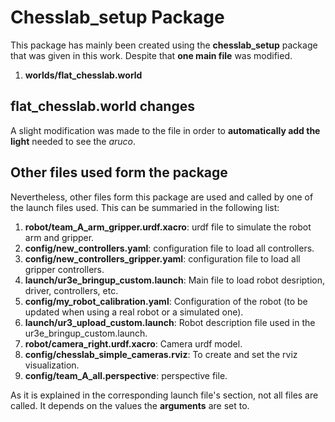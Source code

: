 # Chesslab_setup Package

This package has mainly been created using the **chesslab_setup** package that was given in this work. Despite that **one main file** was modified.

1. **worlds/flat_chesslab.world**

## flat_chesslab.world changes
A slight modification was made to the file in order to **automatically add the light** needed to see the *aruco*. 

## Other files used form the package
Nevertheless, other files form this package are used and called by one of the launch files used. This can be summaried in the following list:

1. **robot/team_A_arm_gripper.urdf.xacro**: urdf file to simulate the robot arm and gripper.
2. **config/new_controllers.yaml**: configuration file to load all controllers.
3. **config/new_controllers_gripper.yaml**: configuration file to load all gripper controllers.
4. **launch/ur3e_bringup_custom.launch**: Main file to load robot desription, driver, controllers, etc. 
5. **config/my_robot_calibration.yaml**: Configuration of the robot (to be updated when using a real robot or a simulated one). 
6. **launch/ur3_upload_custom.launch**: Robot description file used in the ur3e_bringup_custom.launch. 
7. **robot/camera_right.urdf.xacro**: Camera urdf model.
8. **config/chesslab_simple_cameras.rviz**: To create and set the rviz visualization.
9. **config/team_A_all.perspective**: perspective file. 

As it is explained in the corresponding launch file's section, not all files are called. It depends on the values the **arguments** are set to. 

